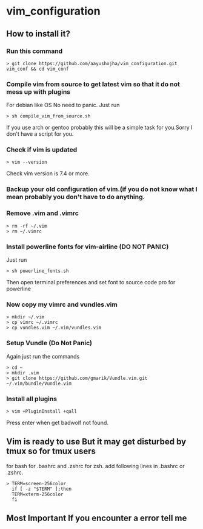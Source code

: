 # vim_configuration

## How to install it?

### Run this command

    > git clone https://github.com/aayushojha/vim_configuration.git vim_conf && cd vim_conf


### Compile vim from source to get latest vim so that it do not mess up with plugins

For debian like OS No need to panic. Just run

    > sh compile_vim_from_source.sh

If you use arch or gentoo probably this will be a simple task for you.Sorry I don't have a script for you.

### Check if vim is updated

    > vim --version

Check vim version is 7.4 or more.

### Backup your old configuration of vim.(if you do not know what I mean probably you don't have to do anything.

### Remove .vim and .vimrc

    > rm -rf ~/.vim
    > rm ~/.vimrc

### Install powerline fonts for vim-airline (DO NOT PANIC)

Just run

    > sh powerline_fonts.sh

Then open terminal preferences and set font to source code pro for powerline

### Now copy my vimrc and vundles.vim
    
    > mkdir ~/.vim
    > cp vimrc ~/.vimrc
    > cp vundles.vim ~/.vim/vundles.vim

### Setup Vundle (Do Not Panic)
Again just run the commands

    > cd ~
    > mkdir .vim
    > git clone https://github.com/gmarik/Vundle.vim.git ~/.vim/bundle/Vundle.vim

### Install all plugins

    > vim +PluginInstall +qall

Press enter when get badwolf not found.

## Vim is ready to use But it may get disturbed by tmux so for tmux users

for bash for .bashrc and .zshrc for zsh.
add following lines in .bashrc or .zshrc.

    > TERM=screen-256color
      if [ -z "$TERM" ];then
      TERM=xterm-256color
      fi

## Most Important If you encounter a error tell me
